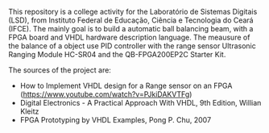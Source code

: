 This repository is a college activity for the Laboratório de Sistemas Digitais (LSD), from Instituto Federal de Educação, Ciência e Tecnologia do Ceará (IFCE). The mainly goal is to build a automatic ball balancing beam, with a FPGA board and VHDL hardware description language. The meausure of the balance of a object use PID controller with the range sensor Ultrasonic Ranging Module HC-SR04 and the QB-FPGA200EP2C Starter Kit.

The sources of the project are:
- How to Implement VHDL design for a Range sensor on an FPGA (https://www.youtube.com/watch?v=PJkiDAKVTFg)
- Digital Electronics - A Practical Approach With VHDL, 9th Edition, Willian Kleitz
- FPGA Prototyping by VHDL Examples, Pong P. Chu, 2007

